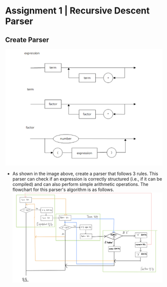 # Assignment 1 | Recursive Descent Parser
## Create Parser
![image_1](./asset/image_1.png)
- As shown in the image above, create a parser that follows 3 rules. This parser can check if an expression is correctly structured (i.e., if it can be compiled) and can also perform simple arithmetic operations. The flowchart for this parser's algorithm is as follows.
![image_2](./asset/image_2.png)
